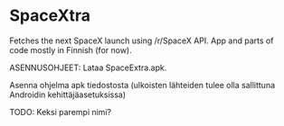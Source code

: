 # SpaceXtra

Fetches the next SpaceX launch using /r/SpaceX API. App and parts of code mostly in Finnish (for now).

ASENNUSOHJEET:
Lataa SpaceExtra.apk.

Asenna ohjelma apk tiedostosta (ulkoisten lähteiden tulee olla sallittuna Androidin kehittäjäasetuksissa)

TODO: Keksi parempi nimi?
